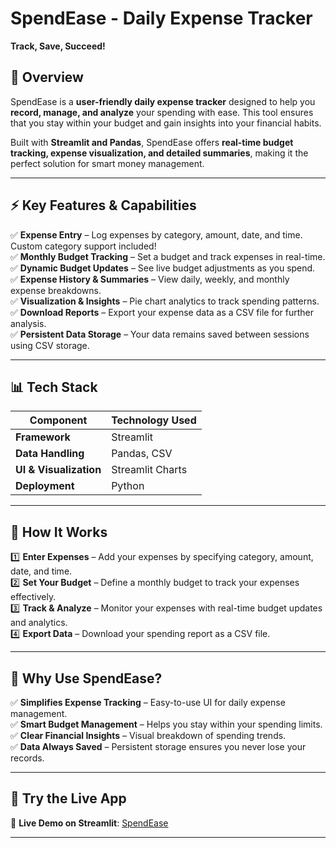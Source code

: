 # SpendEase - Daily Expense Tracker  
**Track, Save, Succeed!**  

## 📌 **Overview**  
SpendEase is a **user-friendly daily expense tracker** designed to help you **record, manage, and analyze** your spending with ease. This tool ensures that you stay within your budget and gain insights into your financial habits.

Built with **Streamlit and Pandas**, SpendEase offers **real-time budget tracking, expense visualization, and detailed summaries**, making it the perfect solution for smart money management.

---

## ⚡ **Key Features & Capabilities**  

✅ **Expense Entry** – Log expenses by category, amount, date, and time. Custom category support included!  
✅ **Monthly Budget Tracking** – Set a budget and track expenses in real-time.  
✅ **Dynamic Budget Updates** – See live budget adjustments as you spend.  
✅ **Expense History & Summaries** – View daily, weekly, and monthly expense breakdowns.  
✅ **Visualization & Insights** – Pie chart analytics to track spending patterns.  
✅ **Download Reports** – Export your expense data as a CSV file for further analysis.  
✅ **Persistent Data Storage** – Your data remains saved between sessions using CSV storage.  

---

## 📊 **Tech Stack**  

| Component  | Technology Used |
|------------|----------------|
| **Framework** | Streamlit |
| **Data Handling** | Pandas, CSV |
| **UI & Visualization** | Streamlit Charts |
| **Deployment** | Python |

---

## 🚀 **How It Works**  

1️⃣ **Enter Expenses** – Add your expenses by specifying category, amount, date, and time.  
2️⃣ **Set Your Budget** – Define a monthly budget to track your expenses effectively.  
3️⃣ **Track & Analyze** – Monitor your expenses with real-time budget updates and analytics.  
4️⃣ **Export Data** – Download your spending report as a CSV file.  

---

## 🎯 **Why Use SpendEase?**  

✅ **Simplifies Expense Tracking** – Easy-to-use UI for daily expense management.  
✅ **Smart Budget Management** – Helps you stay within your spending limits.  
✅ **Clear Financial Insights** – Visual breakdown of spending trends.  
✅ **Data Always Saved** – Persistent storage ensures you never lose your records.  

---

## 🔗 **Try the Live App**  

🚀 **Live Demo on Streamlit**: [SpendEase](https://spendease-dailyexpensetracker.streamlit.app/) 

---

